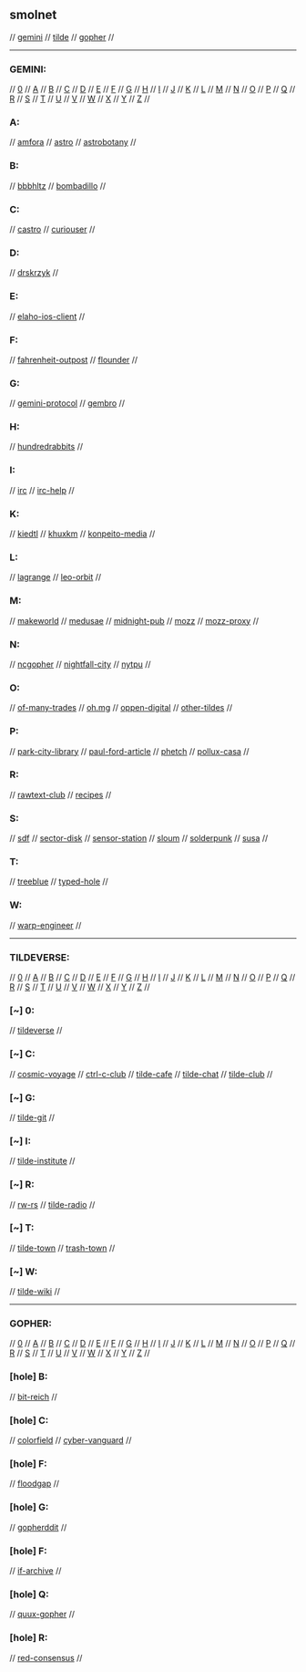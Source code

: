 ## smolnet

// [gemini](#gemini) // [tilde](#tildeverse) // [gopher](#gopher) //

---

### GEMINI:

// [0](#0) // [A](#a) // [B](#b) // [C](#c) // [D](#d) // [E](#e) // [F](#f) // [G](#g)
// [H](#h) // [I](#i) // [J](#j) // [K](#k) // [L](#l) // [M](#m) // [N](#n) // [O](#o)
// [P](#p) // [Q](#q) // [R](#r) // [S](#s) // [T](#t) // [U](#u) // [V](#v) // [W](#w)
// [X](#x) // [Y](#y) // [Z](#z) //

### A:
// [amfora](https://github.com/makeworld-the-better-one/amfora)
// [astro](https://github.com/blmayer/astro)
// [astrobotany](gemini://astrobotany.mozz.us/)
//

### B:
// [bbbhltz](gemini://gemini.bbbhltz.space/)
// [bombadillo](https://bombadillo.colorfield.space/)
//

### C:
// [castro](https://sr.ht/~julienxx/Castor/)
// [curiouser](http://tilde.town/~curiouser/)
//

### D:
// [drskrzyk](gemini://drskrzyk.com/)
//

### E:
// [elaho-ios-client](https://github.com/pitr/gemini-ios)
//

### F:
// [fahrenheit-outpost](gemini://warmedal.se/~bjorn/fahrenheit-outpost/)
// [flounder](gemini://flounder.online)
//

### G:
// [gemini-protocol](https://gemini.circumlunar.space/)
// [gembro](https://git.sr.ht/~rafael/gembro)
//

### H:
// [hundredrabbits](gemini://gemini.circumlunar.space/users/hundredrabbits/)
//

### I:
// [irc](https://irc.com/)
// [irc-help](https://www.irchelp.org/)
//

### K:
// [kiedtl](gemini://tilde.team/~kiedtl/)
// [khuxkm](gemini://tilde.team/~khuxkm/)
// [konpeito-media](gemini://konpeito.media/)
//

### L:
// [lagrange](gemini://skyjake.fi/lagrange/)
// [leo-orbit](gemini://tilde.team/~khuxkm/leo/)
//

### M:
// [makeworld](gemini://makeworld.space/)
// [medusae](gemini://medusae.space/)
// [midnight-pub](http://gemini//midnight.pub/)
// [mozz](gemini://mozz.us)
// [mozz-proxy](https://portal.mozz.us/gemini/gemini.circumlunar.space/)
//

### N:
// [ncgopher](https://github.com/jansc/ncgopher)
// [nightfall-city](gemini://main-street.nightfall.city/)
// [nytpu](gemini://nytpu.com/)
//

### O:
// [of-many-trades](gemini://ofmanytrades.com/)
// [oh.mg](gemini://om.gay/)
// [oppen-digital](gemini://oppen.digital/)
// [other-tildes](http://tilde.club/~pfhawkins/othertildes.html)
//

### P:
// [park-city-library](gemini://park-city.club/library/)
// [paul-ford-article](https://medium.com/message/tilde-club-i-had-a-couple-drinks-and-woke-up-with-1-000-nerds-a8904f0a2ebf)
// [phetch](https://github.com/xvxx/phetch)
// [pollux-casa](gemini://pollux.casa/)
//

### R:
// [rawtext-club](https://rawtext.club/)
// [recipes](gemini://rawtext.club/~sloum/cgi/recipes/)
//

### S:
// [sdf](https://sdf.org/)
// [sector-disk](https://sectordisk.pw/)
// [sensor-station](gemini://gemini.sensorstation.co/)
// [sloum](gemini://rawtext.club/~sloum/)
// [solderpunk](http://gemini//zaibatsu.circumlunar.space/~solderpunk/)
// [susa](gemini://gemini.susa.net/)
//

### T:
// [treeblue](gemini://review.treeblue.space/)
// [typed-hole](gemini://typed-hole.org/)
//

### W:
// [warp-engineer](gemini://warpengineer.space/index.gemini)
//

---

### TILDEVERSE:

// [0](#~-0) // [A](#~-a) // [B](#~-b) // [C](#~-c) // [D](#~-d) // [E](#~-e) // [F](#~-f) // [G](#~-g)
// [H](#~-h) // [I](#~-i) // [J](#~-j) // [K](#~-k) // [L](#~-l) // [M](#~-m) // [N](#~-n) // [O](#~-o)
// [P](#~-p) // [Q](#~-q) // [R](#~-r) // [S](#~-s) // [T](#~-t) // [U](#~-u) // [V](#~-v) // [W](#~-w)
// [X](#~-x) // [Y](#~-y) // [Z](#~-z) //

### [~] 0:
// [tildeverse](https://tildeverse.org/)
//

### [~] C:
// [cosmic-voyage](https://cosmic.voyage/)
// [ctrl-c-club](https://ctrl-c.club/)
// [tilde-cafe](https://tilde.cafe/)
// [tilde-chat](https://tilde.chat/)
// [tilde-club](http://tilde.club/)
//

### [~] G:
// [tilde-git](https://tildegit.org/)
//

### [~] I:
// [tilde-institute](https://tilde.institute/)
//

### [~] R:
// [rw-rs](http://rw.rs/)
// [tilde-radio](https://tilderadio.org/)
//

### [~] T:
// [tilde-town](https://tilde.town/)
// [trash-town](https://trash.town/)
//

### [~] W:
// [tilde-wiki](https://tilde.wiki/wiki/Main_Page)
//

---

### GOPHER:

// [0](#hole-0) // [A](#hole-a) // [B](#hole-b) // [C](#hole-c) // [D](#hole-d) // [E](#hole-e) // [F](#hole-f) // [G](#hole-g)
// [H](#hole-h) // [I](#hole-i) // [J](#hole-j) // [K](#hole-k) // [L](#hole-l) // [M](#hole-m) // [N](#hole-n) // [O](#hole-o)
// [P](#hole-p) // [Q](#hole-q) // [R](#hole-r) // [S](#hole-s) // [T](#hole-t) // [U](#hole-u) // [V](#hole-v) // [W](#hole-w)
// [X](#hole-x) // [Y](#hole-y) // [Z](#hole-z) //

### [hole] B:
// [bit-reich](gopher://bitreich.org/)
//

### [hole] C:
// [colorfield](gopher://Colorfield.space)
// [cyber-vanguard](gopher://cyber.dabamos.de)
//

### [hole] F:
// [floodgap](gopher://gopher.floodgap.com)
//

### [hole] G:
// [gopherddit](gopher://gopherddit.com)
//

### [hole] F:
// [if-archive](gopher://gopher.661.org/1/if-archive)
//

### [hole] Q:
// [quux-gopher](gopher://gopher.quux.org:70/1/)
//

### [hole] R:
// [red-consensus](gopher://consensus.circumlunar.space)
//
